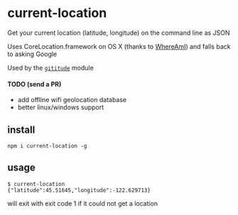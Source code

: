 # current-location

Get your current location (latitude, longitude) on the command line as JSON

Uses CoreLocation.framework on OS X (thanks to [WhereAmI](https://github.com/robmathers/WhereAmI)) and falls back to asking Google

Used by the [`gititude`](https://github.com/maxogden/gititude) module

#### TODO (send a PR)

- add offline wifi geolocation database
- better linux/windows support

## install

```
npm i current-location -g
```

## usage

```
$ current-location
{"latitude":45.51645,"longitude":-122.629713}
```

will exit with exit code 1 if it could not get a location

